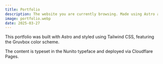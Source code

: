```yaml
---
title: Portfolio
description: The website you are currently browsing. Made using Astro and Tailwind, hosted on Cloudflare Pages
image: portfolio.webp
date: 2025-03-27
---
```


This portfolio was built with Astro and styled using Tailwind CSS, featuring the Gruvbox color scheme.

The content is typeset in the Nunito typeface and deployed via Cloudflare Pages.
